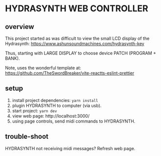 # HYDRASYNTH WEB CONTROLLER

## overview
This project started as was difficult to view the small LCD display of the Hydrasynth:
https://www.ashunsoundmachines.com/hydrasynth-key

Thus, starting with LARGE DISPLAY to choose device PATCH (PROGRAM + BANK).

Note, uses the wonderful template at:
https://github.com/TheSwordBreaker/vite-reactts-eslint-prettier

## setup
1. install project dependencies:
  ```yarn install```
2. plugin HYDRASYNTH to computer (via usb).
3. start project:
  ```yarn dev```
4. view web page:
   http://localhost:3000/
5. using page controls, send midi commands to HYDRASYNTH.

## trouble-shoot
HYDRASYNTH not receiving midi messages? Refresh web page.
